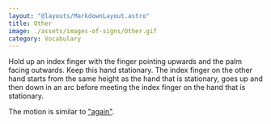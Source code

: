 ```yaml
---
layout: "@layouts/MarkdownLayout.astro"
title: Other
image: ./assets/images-of-signs/Other.gif
category: Vocabulary
---
```


Hold up an index finger with the finger pointing upwards
and the palm facing outwards. Keep this hand stationary.
The index finger on the other hand starts from the same height
as the hand that is stationary, goes up and then down in an arc
before meeting the index finger on the hand that is stationary.

The motion is similar to ["again"](./again).
